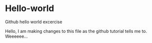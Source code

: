 # Hello-world
Github hello world excercise

Hello, I am making changes to this file as the github tutorial tells me to. Weeeeee...
